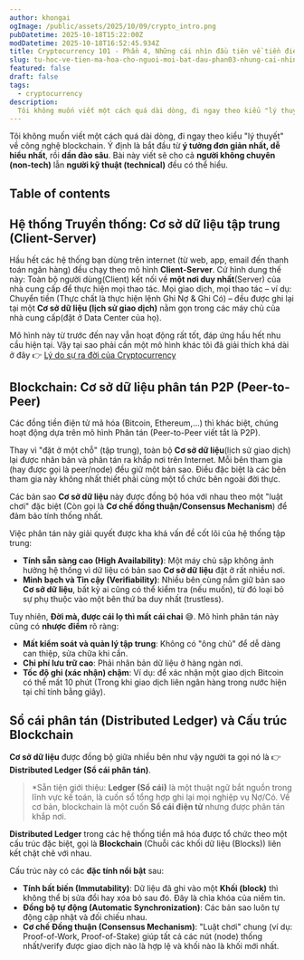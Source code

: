 ```yaml
---
author: khongai
ogImage: /public/assets/2025/10/09/crypto_intro.png
pubDatetime: 2025-10-18T15:22:00Z
modDatetime: 2025-10-18T16:52:45.934Z
title: Cryptocurrency 101 - Phần 4, Những cái nhìn đầu tiên về tiền điện tử mã hóa
slug: tu-hoc-ve-tien-ma-hoa-cho-nguoi-moi-bat-dau-phan03-nhung-cai-nhin-dau-tien-ve-tien-dien-tu-ma-hoa
featured: false
draft: false
tags:
  - cryptocurrency
description:
  Tôi không muốn viết một cách quá dài dòng, đi ngay theo kiểu "lý thuyết" về công nghệ blockchain. Ý định là bắt đầu từ ý tưởng đơn giản nhất, dễ hiểu nhất, rồi dần đào sâu. Bài này viết sẽ cho cả người không chuyên (non-tech) lẫn người kỹ thuật (technical) đều có thể hiểu.
---
```


Tôi không muốn viết một cách quá dài dòng, đi ngay theo kiểu "lý thuyết" về công nghệ blockchain. Ý định là bắt đầu từ **ý tưởng đơn giản nhất, dễ hiểu nhất**, rồi **dần đào sâu**. Bài này viết sẽ cho cả **người không chuyên (non-tech)** lẫn **người kỹ thuật (technical)** đều có thể hiểu.


## Table of contents

## Hệ thống Truyền thống: Cơ sở dữ liệu tập trung (Client-Server)

Hầu hết các hệ thống bạn dùng trên internet (từ web, app, email đến thanh toán ngân hàng) đều chạy theo mô hình **Client-Server**. Cứ hình dung thế này: Toàn bộ người dùng(Client) kết nối về **một nơi duy nhất**(Server) của nhà cung cấp để thực hiện mọi thao tác. Mọi giao dịch, mọi thao tác – ví dụ: Chuyển tiền (Thực chất là thực hiện lệnh Ghi Nợ & Ghi Có) – đều được ghi lại tại một **Cơ sở dữ liệu (lịch sử giao dịch)** nằm gọn trong các máy chủ của nhà cung cấp(đặt ở Data Center của họ).

Mô hình này từ trước đến nay vẫn hoạt động rất tốt, đáp ứng hầu hết nhu cầu hiện tại. Vậy tại sao phải cần một mô hình khác tôi đã giải thích khá dài ở đây 👉 [Lý do sự ra đời của Cryptocurrency](https://khongai.com/posts/tu-hoc-ve-tien-ma-hoa-cho-nguoi-moi-bat-dau-phan02-ly-do-su-da-doi-cryptocurrency/)


## Blockchain: Cơ sở dữ liệu phân tán P2P (Peer-to-Peer)

Các đồng tiền điện tử mã hóa (Bitcoin, Ethereum,...) thì khác biệt, chúng hoạt động dựa trên mô hình Phân tán (Peer-to-Peer viết tắt là P2P).

Thay vì "đặt ở một chỗ" (tập trung), toàn bộ **Cơ sở dữ liệu**(lịch sử giao dịch) lại được nhân bản và phân tán ra khắp nơi trên Internet. Mỗi bên tham gia (hay được gọi là peer/node) đều giữ một bản sao. Điều đặc biệt là các bên tham gia này không nhất thiết phải cùng một tổ chức bên ngoài đời thực.

Các bản sao **Cơ sở dữ liệu** này được đồng bộ hóa với nhau theo một "luật chơi" đặc biệt (Còn gọi là **Cơ chế đồng thuận/Consensus Mechanism**) để đảm bảo tính thống nhất.

Việc phân tán này giải quyết được kha khá vấn đề cốt lõi của hệ thống tập trung:

* **Tính sẵn sàng cao (High Availability)**: Một máy chủ sập không ảnh hưởng hệ thống vì dữ liệu có bản sao **Cơ sở dữ liệu** đặt ở rất nhiều nơi.
* **Minh bạch và Tin cậy (Verifiability)**: Nhiều bên cùng nắm giữ bản sao **Cơ sở dữ liệu**, bất kỳ ai cũng có thể kiểm tra (nếu muốn), từ đó loại bỏ sự phụ thuộc vào một bên thứ ba duy nhất (trustless).

Tuy nhiên, **Đời mà, được cái lọ thì mất cái chai** 😅. Mô hình phân tán này cũng có **nhược điểm** rõ ràng:

* **Mất kiểm soát và quản lý tập trung**: Không có "ông chủ" để dễ dàng can thiệp, sửa chữa khi cần.
* **Chi phí lưu trữ cao**: Phải nhân bản dữ liệu ở hàng ngàn nơi.
* **Tốc độ ghi (xác nhận) chậm**: Ví dụ: để xác nhận một giao dịch Bitcoin có thể mất 10 phút (Trong khi giao dịch liên ngân hàng trong nước hiện tại chỉ tính bằng giây).

## Sổ cái phân tán (Distributed Ledger) và Cấu trúc Blockchain

**Cơ sở dữ liệu** được đồng bộ giữa nhiều bên như vậy người ta gọi nó là 👉 **Distributed Ledger (Sổ cái phân tán)**.

> *Sẵn tiện giới thiệu: **Ledger (Sổ cái)** là một thuật ngữ bắt nguồn trong lĩnh vực kế toán, là cuốn sổ tổng hợp ghi lại mọi nghiệp vụ Nợ/Có. Về cơ bản, blockchain là một cuốn **Sổ cái điện tử** nhưng được phân tán khắp nơi.


**Distributed Ledger** trong các hệ thống tiền mã hóa được tổ chức theo một cấu trúc đặc biệt, gọi là **Blockchain** (Chuỗi các khối dữ liệu (Blocks)) liên kết chặt chẽ với nhau.

Cấu trúc này có các **đặc tính nổi bật** sau:

* **Tính bất biến (Immutability)**: Dữ liệu đã ghi vào một **Khối (block)** thì không thể bị sửa đổi hay xóa bỏ sau đó. Đây là chìa khóa của niềm tin.
* **Đồng bộ tự động (Automatic Synchronization)**: Các bản sao luôn tự động cập nhật và đối chiếu nhau.
* **Cơ chế Đồng thuận (Consensus Mechanism)**: "Luật chơi" chung (ví dụ: Proof-of-Work, Proof-of-Stake) giúp tất cả các nút (node) thống nhất/verify được giao dịch nào là hợp lệ và khối nào là khối mới nhất.